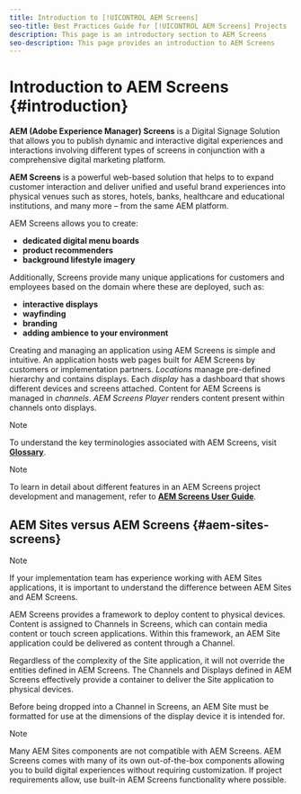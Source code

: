 ```yaml
---
title: Introduction to [!UICONTROL AEM Screens]
seo-title: Best Practices Guide for [!UICONTROL AEM Screens] Projects
description: This page is an introductory section to AEM Screens
seo-description: This page provides an introduction to AEM Screens
---
```


# Introduction to AEM Screens {#introduction}

**AEM (Adobe Experience Manager) Screens** is a Digital Signage Solution that allows you to publish dynamic and interactive digital experiences and interactions involving different types of screens in conjunction with a comprehensive digital marketing platform.

**AEM Screens** is a powerful web-based solution that helps to to expand customer interaction and deliver unified and useful brand experiences into physical venues such as stores, hotels, banks, healthcare and educational institutions, and many more – from the same AEM platform.

AEM Screens allows you to create:

* **dedicated digital menu boards**
* **product recommenders**
* **background lifestyle imagery**

Additionally, Screens provide many unique applications for customers and employees based on the domain where these are deployed, such as:

* **interactive displays**
* **wayfinding**
* **branding**
* **adding ambience to your environment**

Creating and managing an application using AEM Screens is simple and intuitive. An application hosts web pages built for AEM Screens by customers or implementation partners. *Locations* manage pre-defined hierarchy and contains displays. Each *display* has a dashboard that shows different devices and screens attached. Content for AEM Screens is managed in *channels*. *AEM Screens Player* renders content present within channels onto displays.

>[!NOTE]
>
>To understand the key terminologies associated with AEM Screens, visit **[Glossary](https://helpx.adobe.com/experience-manager/6-5/screens/using/screens-glossary.html)**.

>[!NOTE]
>
>To learn in detail about different features in an AEM Screens project development and management, refer to **[AEM Screens User Guide](https://helpx.adobe.com/experience-manager/6-5/screens/user-guide.html)**.

## AEM Sites versus AEM Screens {#aem-sites-screens}

> [!NOTE]
>
> If your implementation team has experience working with AEM Sites applications, it is important to understand the difference between AEM Sites and AEM Screens.

AEM Screens provides a framework to deploy content to physical devices. Content is assigned to Channels in Screens, which can contain media content or touch screen applications. Within this framework, an AEM Site application could be delivered as content through a Channel.

Regardless of the complexity of the Site application, it will not override the entities defined in AEM Screens. The Channels and Displays defined in AEM Screens effectively provide a container to deliver the Site application to physical devices.

Before being dropped into a Channel in Screens, an AEM Site must be formatted for use at the dimensions of the display device it is intended for.

> [!NOTE]
>
> Many AEM Sites components are not compatible with AEM Screens. AEM Screens comes with many of its own out-of-the-box components allowing you to build digital experiences without requiring customization. If project requirements allow, use built-in AEM Screens functionality where possible.
